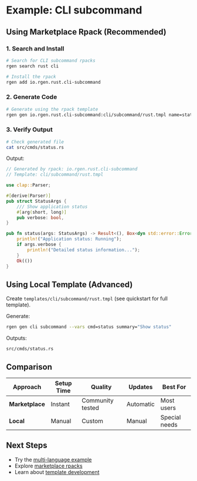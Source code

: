 # Example: CLI subcommand

## Using Marketplace Rpack (Recommended)

### 1. Search and Install

```bash
# Search for CLI subcommand rpacks
rgen search rust cli

# Install the rpack
rgen add io.rgen.rust.cli-subcommand
```

### 2. Generate Code

```bash
# Generate using the rpack template
rgen gen io.rgen.rust.cli-subcommand:cli/subcommand/rust.tmpl name=status description="Show application status"
```

### 3. Verify Output

```bash
# Check generated file
cat src/cmds/status.rs
```

Output:

```rust
// Generated by rpack: io.rgen.rust.cli-subcommand
// Template: cli/subcommand/rust.tmpl

use clap::Parser;

#[derive(Parser)]
pub struct StatusArgs {
    /// Show application status
    #[arg(short, long)]
    pub verbose: bool,
}

pub fn status(args: StatusArgs) -> Result<(), Box<dyn std::error::Error>> {
    println!("Application status: Running");
    if args.verbose {
        println!("Detailed status information...");
    }
    Ok(())
}
```

## Using Local Template (Advanced)

Create `templates/cli/subcommand/rust.tmpl` (see quickstart for full template).

Generate:
```bash
rgen gen cli subcommand --vars cmd=status summary="Show status"
```

Outputs:

```
src/cmds/status.rs
```

## Comparison

| Approach | Setup Time | Quality | Updates | Best For |
|----------|------------|---------|---------|----------|
| **Marketplace** | Instant | Community tested | Automatic | Most users |
| **Local** | Manual | Custom | Manual | Special needs |

## Next Steps

- Try the [multi-language example](cli-subcommand-multi.md)
- Explore [marketplace rpacks](marketplace.md)
- Learn about [template development](templates.md)
